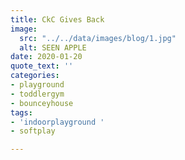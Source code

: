 ```yaml
---
title: CkC Gives Back
image:
  src: "../../data/images/blog/1.jpg"
  alt: SEEN APPLE
date: 2020-01-20
quote_text: ''
categories:
- playground
- toddlergym
- bounceyhouse
tags:
- 'indoorplayground '
- softplay

---
```

